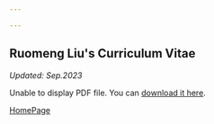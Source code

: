```yaml
---

---
```


## Ruomeng Liu's Curriculum Vitae

_Updated: Sep.2023_

<object id="pdfViewer" data="/assets/RUOMENG_LIU__CV.pdf" type="application/pdf" width="100%">
  <p>Unable to display PDF file. You can <a href="/assets/RUOMENG_LIU__CV.pdf">download it here</a>.</p>
</object>

<script>
window.addEventListener('load', function() {
  adjustPDFViewerHeight();
});

window.addEventListener('resize', function() {
  adjustPDFViewerHeight();
});

function adjustPDFViewerHeight() {
  var windowHeight = window.innerHeight;
  var pdfViewer = document.getElementById('pdfViewer');
  pdfViewer.style.height = windowHeight + 'px';
}
</script>

[HomePage](./)
